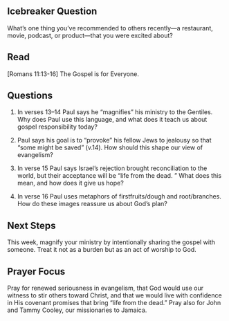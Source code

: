
## Icebreaker Question
What’s one thing you’ve recommended to others recently—a restaurant, movie,
podcast, or product—that you were excited about?

## Read
[Romans 11:13-16]
The Gospel is for Everyone.

## Questions
1. In verses 13–14 Paul says he “magnifies” his ministry to the Gentiles. Why
does Paul use this language, and what does it teach us about gospel
responsibility today?
2. Paul says his goal is to “provoke” his fellow Jews to jealousy so that “some
might be saved” (v.14). How should this shape our view of evangelism?

3. In verse 15 Paul says Israel’s rejection brought reconciliation to the world, but
their acceptance will be “life from the dead.
” What does this mean, and how
does it give us hope?

4. In verse 16 Paul uses metaphors of firstfruits/dough and root/branches. How
do these images reassure us about God’s plan?

## Next Steps
This week, magnify your ministry by
intentionally sharing the gospel with
someone. Treat it not as a burden but as an
act of worship to God.


##  Prayer Focus
Pray for renewed seriousness in evangelism,
that God would use our witness to stir others
toward Christ, and that we would live with
confidence in His covenant promises that bring
“life from the dead.” Pray also for John and
Tammy Cooley, our missionaries to Jamaica.